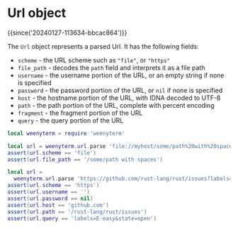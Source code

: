 # Url object

{{since('20240127-113634-bbcac864')}}

The `Url` object represents a parsed Url.  It has the following fields:

* `scheme` - the URL scheme such as `"file"`, or `"https"`
* `file_path` - decodes the `path` field and interprets it as a file path
* `username` - the username portion of the URL, or an empty string if none is specified
* `password` - the password portion of the URL, or `nil` if none is specified
* `host` - the hostname portion of the URL, with IDNA decoded to UTF-8
* `path` - the path portion of the URL, complete with percent encoding
* `fragment` - the fragment portion of the URL
* `query` - the query portion of the URL

```lua
local weenyterm = require 'weenyterm'

local url = weenyterm.url.parse 'file://myhost/some/path%20with%20spaces'
assert(url.scheme == 'file')
assert(url.file_path == '/some/path with spaces')

local url =
  weenyterm.url.parse 'https://github.com/rust-lang/rust/issues?labels=E-easy&state=open'
assert(url.scheme == 'https')
assert(url.username == '')
assert(url.password == nil)
assert(url.host == 'github.com')
assert(url.path == '/rust-lang/rust/issues')
assert(url.query == 'labels=E-easy&state=open')
```

